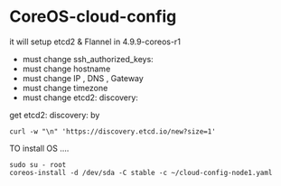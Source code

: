 # CoreOS-cloud-config
it will setup etcd2 & Flannel in 4.9.9-coreos-r1

 - must change ssh_authorized_keys:
 - must change hostname
 - must change IP , DNS , Gateway
 - must change timezone
 - must change  etcd2: discovery:
 
get   etcd2: discovery: by 
```
curl -w "\n" 'https://discovery.etcd.io/new?size=1'
```
TO install OS ....

```
sudo su - root
coreos-install -d /dev/sda -C stable -c ~/cloud-config-node1.yaml
```
